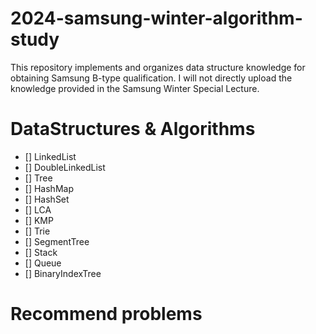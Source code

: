 # 2024-samsung-winter-algorithm-study
This repository implements and organizes data structure knowledge for obtaining Samsung B-type qualification. 
I will not directly upload the knowledge provided in the Samsung Winter Special Lecture.

# DataStructures & Algorithms
- [] LinkedList
- [] DoubleLinkedList
- [] Tree
- [] HashMap
- [] HashSet
- [] LCA
- [] KMP
- [] Trie
- [] SegmentTree
- [] Stack
- [] Queue
- [] BinaryIndexTree

# Recommend problems
